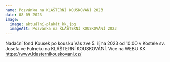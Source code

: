 ```yaml
---
name: Pozvánka na KLÁŠTERNÍ KOUSKOVÁNÍ 2023
date: 08-09-2023
image:
  image: aktuální-plakát_kk.jpg
  imageAlt: Pozvánka na KLÁŠTERNÍ KOUSKOVÁNÍ 2023
---
```

Nadační fond Kousek po kousku  Vás zve 5. října 2023 od 10:00 v Kostele sv. Josefa ve Fulneku na KLÁŠTERNÍ KOUSKOVÁNÍ. Více na WEBU KK https://www.klasternikouskovani.cz/